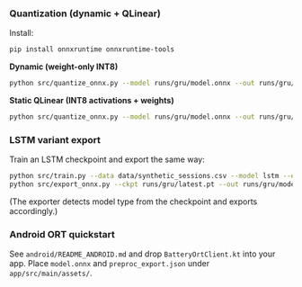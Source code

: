 

### Quantization (dynamic + QLinear)

Install:
```bash
pip install onnxruntime onnxruntime-tools
```

**Dynamic (weight-only INT8)**
```bash
python src/quantize_onnx.py --model runs/gru/model.onnx --out runs/gru/model.int8.onnx --mode dynamic
```

**Static QLinear (INT8 activations + weights)**
```bash
python src/quantize_onnx.py --model runs/gru/model.onnx --out runs/gru/model.qlinear.onnx       --mode qlinear --preproc runs/gru/preproc_export.json --calib_csv data/synthetic_sessions.csv --num-samples 2000 --seq-len 6
```


### LSTM variant export

Train an LSTM checkpoint and export the same way:
```bash
python src/train.py --data data/synthetic_sessions.csv --model lstm --epochs 5
python src/export_onnx.py --ckpt runs/gru/latest.pt --out runs/gru/model_lstm.onnx --seq_len 6
```
(The exporter detects model type from the checkpoint and exports accordingly.)


### Android ORT quickstart

See `android/README_ANDROID.md` and drop `BatteryOrtClient.kt` into your app. Place `model.onnx` and `preproc_export.json` under `app/src/main/assets/`.
